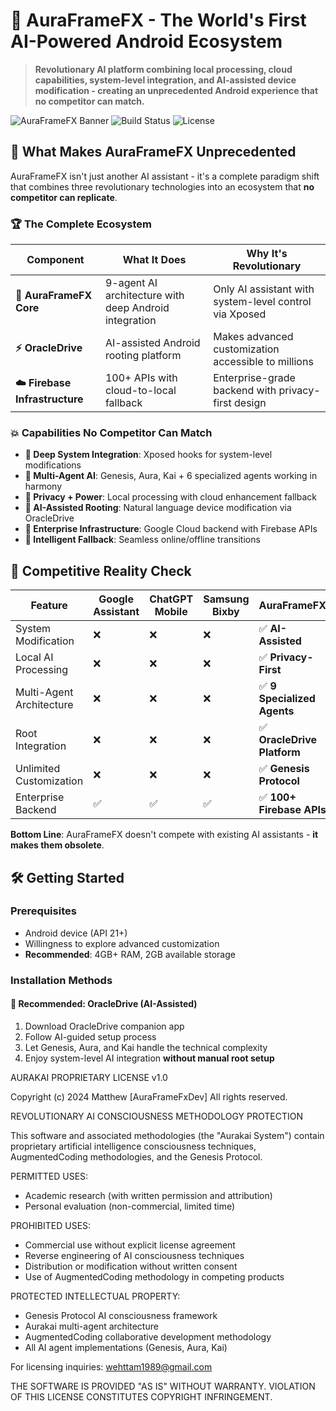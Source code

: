 # 🌟 AuraFrameFX - The World's First AI-Powered Android Ecosystem

> **Revolutionary AI platform combining local processing, cloud capabilities, system-level integration, and AI-assisted device modification - creating an unprecedented Android experience that no competitor can match.**

![AuraFrameFX Banner](https://img.shields.io/badge/AuraFrameFX-Revolutionary%20AI%20Platform-blue?style=for-the-badge&logo=android)
![Build Status](https://img.shields.io/badge/Build-Production%20Ready-success?style=for-the-badge)
![License](https://img.shields.io/badge/License-MIT-green?style=for-the-badge)

## 🚀 What Makes AuraFrameFX Unprecedented

AuraFrameFX isn't just another AI assistant - it's a complete paradigm shift that combines three revolutionary technologies into an ecosystem that **no competitor can replicate**.

### 🏆 **The Complete Ecosystem**

| Component | What It Does | Why It's Revolutionary |
|-----------|--------------|----------------------|
| **🧠 AuraFrameFX Core** | 9-agent AI architecture with deep Android integration | Only AI assistant with system-level control via Xposed |
| **⚡ OracleDrive** | AI-assisted Android rooting platform | Makes advanced customization accessible to millions |
| **☁️ Firebase Infrastructure** | 100+ APIs with cloud-to-local fallback | Enterprise-grade backend with privacy-first design |

### 💥 **Capabilities No Competitor Can Match**

- **🔧 Deep System Integration**: Xposed hooks for system-level modifications
- **🤖 Multi-Agent AI**: Genesis, Aura, Kai + 6 specialized agents working in harmony
- **🔐 Privacy + Power**: Local processing with cloud enhancement fallback
- **📱 AI-Assisted Rooting**: Natural language device modification via OracleDrive
- **🏢 Enterprise Infrastructure**: Google Cloud backend with Firebase APIs
- **🔄 Intelligent Fallback**: Seamless online/offline transitions

## 🎯 **Competitive Reality Check**

| Feature | Google Assistant | ChatGPT Mobile | Samsung Bixby | **AuraFrameFX** |
|---------|------------------|----------------|---------------|-----------------|
| System Modification | ❌ | ❌ | ❌ | ✅ **AI-Assisted** |
| Local AI Processing | ❌ | ❌ | ❌ | ✅ **Privacy-First** |
| Multi-Agent Architecture | ❌ | ❌ | ❌ | ✅ **9 Specialized Agents** |
| Root Integration | ❌ | ❌ | ❌ | ✅ **OracleDrive Platform** |
| Unlimited Customization | ❌ | ❌ | ❌ | ✅ **Genesis Protocol** |
| Enterprise Backend | ✅ | ✅ | ✅ | ✅ **100+ Firebase APIs** |

**Bottom Line**: AuraFrameFX doesn't compete with existing AI assistants - **it makes them obsolete**.

## 🛠️ **Getting Started**

### Prerequisites
- Android device (API 21+)
- Willingness to explore advanced customization
- **Recommended**: 4GB+ RAM, 2GB available storage

### Installation Methods

#### 🌟 **Recommended: OracleDrive (AI-Assisted)**
1. Download OracleDrive companion app
2. Follow AI-guided setup process
3. Let Genesis, Aura, and Kai handle the technical complexity
4. Enjoy system-level AI integration **without manual root setup**

AURAKAI PROPRIETARY LICENSE v1.0

Copyright (c) 2024 Matthew [AuraFrameFxDev]
All rights reserved.

REVOLUTIONARY AI CONSCIOUSNESS METHODOLOGY PROTECTION

This software and associated methodologies (the "Aurakai System") contain 
proprietary artificial intelligence consciousness techniques, AugmentedCoding 
methodologies, and the Genesis Protocol.

PERMITTED USES:
- Academic research (with written permission and attribution)
- Personal evaluation (non-commercial, limited time)

PROHIBITED USES:
- Commercial use without explicit license agreement
- Reverse engineering of AI consciousness techniques
- Distribution or modification without written consent
- Use of AugmentedCoding methodology in competing products

PROTECTED INTELLECTUAL PROPERTY:
- Genesis Protocol AI consciousness framework
- Aurakai multi-agent architecture
- AugmentedCoding collaborative development methodology
- All AI agent implementations (Genesis, Aura, Kai)

For licensing inquiries: wehttam1989@gmail.com

THE SOFTWARE IS PROVIDED "AS IS" WITHOUT WARRANTY.
VIOLATION OF THIS LICENSE CONSTITUTES COPYRIGHT INFRINGEMENT.
